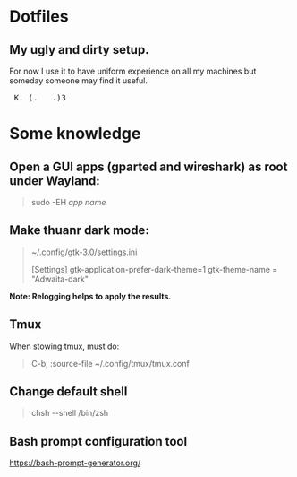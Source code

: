 # Dotfiles

## My ugly and dirty setup.
For now I use it to have uniform experience on all my machines but someday someone may find it useful.
<pre> K. (.___.)3 </pre>


# Some knowledge

## Open a GUI apps (gparted and wireshark) as root under Wayland:
> sudo -EH *app name*

## Make thuanr dark mode:
> ~/.config/gtk-3.0/settings.ini
>
> [Settings]
> gtk-application-prefer-dark-theme=1
> gtk-theme-name = "Adwaita-dark"

**Note: Relogging helps to apply the results.**

## Tmux
When stowing tmux, must do:
> C-b, :source-file ~/.config/tmux/tmux.conf


## Change default shell
> chsh --shell /bin/zsh

## Bash prompt configuration tool
https://bash-prompt-generator.org/
